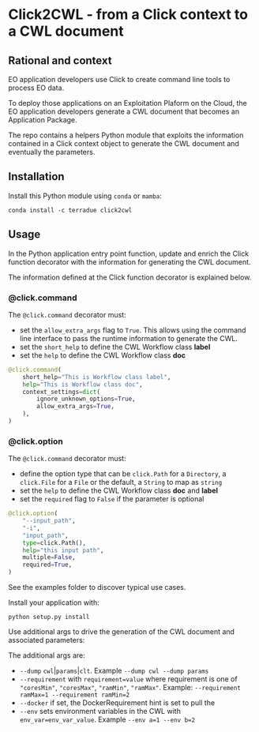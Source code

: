 # Click2CWL - from a Click context to a CWL document

## Rational and context

EO application developers use Click to create command line tools to process EO data.

To deploy those applications on an Exploitation Plaform on the Cloud, the EO application developers generate a CWL document that becomes an Application Package.

The repo contains a helpers Python module that exploits the information contained in a Click context object to generate the CWL document and eventually the parameters.

## Installation

Install this Python module using `conda` or `mamba`:

```console
conda install -c terradue click2cwl
```

## Usage

In the Python application entry point function, update and enrich the Click function decorator with the information for generating the CWL document.

The information defined at the Click function decorator is explained below.

### @click.command

The `@click.command` decorator must:

- set the `allow_extra_args` flag to `True`. This allows using the command line interface to pass the runtime information to generate the CWL.
- set the `short_help` to define the CWL Workflow class **label**
- set the `help` to define the CWL Workflow class **doc**

```python
@click.command(
    short_help="This is Workflow class label",
    help="This is Workflow class doc",
    context_settings=dict(
        ignore_unknown_options=True,
        allow_extra_args=True,
    ),
)
```

### @click.option

The `@click.command` decorator must:

- define the option type that can be `click.Path` for a `Directory`, a `click.File` for a `File` or the default, a `String` to map as `string`
- set the `help` to define the CWL Workflow class **doc** and **label**
- set the `required` flag to `False` if the parameter is optional

```python
@click.option(
    "--input_path",
    "-i",
    "input_path",
    type=click.Path(),
    help="this input path",
    multiple=False,
    required=True,
)
```

See the examples folder to discover typical use cases.

Install your application with:

```console
python setup.py install
```

Use additional args to drive the generation of the CWL document and associated parameters:

The additional args are:

- `--dump` `cwl`|`params`|`clt`. Example `--dump cwl --dump params`
- `--requirement` with `requirement=value` where requirement is one of `"coresMin"`, `"coresMax"`, `"ramMin"`, `"ramMax"`. Example: 
 `--requirement ramMax=1 --requirement ramMin=2`
 - `--docker` <docker image> if set, the DockerRequirement hint is set to pull the <docker image> 
 - `--env` sets environment variables in the CWL with `env_var=env_var_value`. Example `--env a=1 --env b=2`